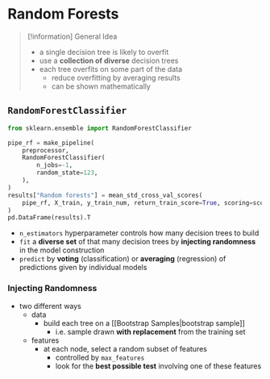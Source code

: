 # Random Forests
> [!information] General Idea
> - a single decision tree is likely to overfit
> - use a **collection of diverse** decision trees
> - each tree overfits on some part of the data 
> 	- reduce overfitting by averaging results
> 	- can be shown mathematically

## `RandomForestClassifier`
```python
from sklearn.ensemble import RandomForestClassifier

pipe_rf = make_pipeline(
    preprocessor,
    RandomForestClassifier(
        n_jobs=-1,
        random_state=123,
    ),
)
results["Random forests"] = mean_std_cross_val_scores(
    pipe_rf, X_train, y_train_num, return_train_score=True, scoring=scoring_metric
)
pd.DataFrame(results).T
```
- `n_estimators` hyperparameter controls how many decision trees to build
- `fit` a **diverse set** of that many decision trees by **injecting randomness** in the model construction
- `predict` by **voting** (classification) or **averaging** (regression) of predictions given by individual models
### Injecting Randomness
- two different ways
	- data
		- build each tree on a [[Bootstrap Samples|bootstrap sample]]
			- i.e. sample drawn **with replacement** from the training set
	- features
		- at each node, select a random subset of features
			- controlled by `max_features`
			- look for the **best possible test** involving one of these features